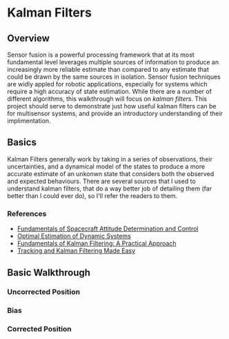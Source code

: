 # Kalman Filters

## Overview 
Sensor fusion is a powerful processing framework that at its most fundamental level leverages multiple sources of information to produce an increasingly more reliable estimate than compared to any estimate that could be drawn by the same sources in isolation. Sensor fusion techniques are widly appled for robotic applications, especially for systems which require a high accuracy of state estimation. While there are a number of different algorithms, this walkthrough will focus on *kalman filters*. This project should serve to demonstrate just how useful kalman filters can be for multisensor systems, and provide an introductory understanding of their implimentation. 

## Basics 
Kalman Filters generally work by taking in a series of observations, their uncertainties, and a dynamical model of the states to produce a more accurate estimate of an unkonwn state that considers both the observed and expected behaviours. There are several sources that I used to understand kalman filters, that do a way better job of detailing them (far better than I could ever do), so I'll refer the readers to them. 

### References 
- [Fundamentals of Spacecraft Attitude Determination and Control](https://link.springer.com/book/10.1007/978-1-4939-0802-8)
- [Optimal Estimation of Dynamic Systems](https://www.routledge.com/Optimal-Estimation-of-Dynamic-Systems/Crassidis-Junkins/p/book/9781439839850)
- [Fundamentals of Kalman Filtering: A Practical Approach](https://arc.aiaa.org/doi/book/10.2514/4.102776)
- [Tracking and Kalman Filtering Made Easy](https://www.wiley.com/en-us/Tracking+and+Kalman+Filtering+Made+Easy-p-9780471184072)

## Basic Walkthrough 

### Uncorrected Position 

### Bias 

### Corrected Position 
